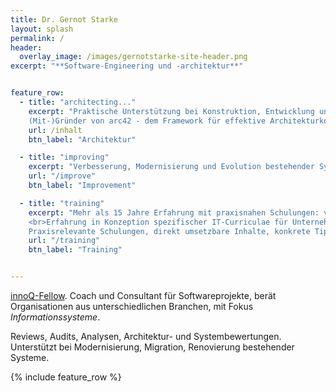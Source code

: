 ```yaml
---
title: Dr. Gernot Starke
layout: splash
permalink: /
header:
  overlay_image: /images/gernotstarke-site-header.png
excerpt: "**Software-Engineering und -architektur**"


feature_row:
  - title: "architecting..."
    excerpt: "Praktische Unterstützung bei Konstruktion, Entwicklung und Dokumentation Ihrer Systeme.<br>
    (Mit-)Gründer von arc42 - dem Framework für effektive Architekturkommunikation."
    url: /inhalt
    btn_label: "Architektur"

  - title: "improving"
    excerpt: "Verbesserung, Modernisierung und Evolution bestehender Systeme"
    url: "/improve"
    btn_label: "Improvement"

  - title: "training"
    excerpt: "Mehr als 15 Jahre Erfahrung mit praxisnahen Schulungen: von Softwarearchitektur (foundation, advanced), Software-Engineering über Agilität bis zu Zeitmanagement.
    <br>Erfahrung in Konzeption spezifischer IT-Curriculae für Unternehmen, strategische Weiterbildung von IT-Personal sowie IT-Themen für Management.<br><br>
    Praxisrelevante Schulungen, direkt umsetzbare Inhalte, konkrete Tipps."
    url: "/training"
    btn_label: "Training"


---
```


[innoQ-Fellow](https://www.innoq.com/de/staff/gernot-starke/).
Coach und Consultant für Softwareprojekte, berät Organisationen
aus unterschiedlichen Branchen, mit Fokus _Informationssysteme_.

Reviews, Audits, Analysen, Architektur- und Systembewertungen.
Unterstützt bei Modernisierung, Migration, Renovierung bestehender Systeme.

{% include feature_row %}
